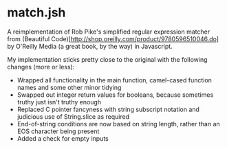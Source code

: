 match.jsh
========

A reimplementation of Rob Pike's simplified regular expression matcher from (Beautiful Code)[http://shop.oreilly.com/product/9780596510046.do] by O'Reilly Media (a great book, by the way) in Javascript.

My implementation sticks pretty close to the original with the following changes (more or less):

- Wrapped all functionality in the main function, camel-cased function names and some other minor tidying
- Swapped out integer return values for booleans, because sometimes truthy just isn't truthy enough
- Replaced C pointer fancyness with string subscript notation and judicious use of String.slice as required
- End-of-string conditions are now based on string length, rather than an EOS character being present
- Added a check for empty inputs
